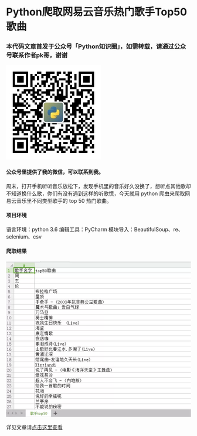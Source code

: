 # Python爬取网易云音乐热门歌手Top50歌曲

### 本代码文章首发于公众号「Python知识圈」，如需转载，请通过公众号联系作者pk哥，谢谢

![公众号](https://github.com/Brucepk/pk.github.io/blob/master/gzh.jpg)

#### 公众号里提供了我的微信，可以联系到我。

周末，打开手机听听音乐放松下，发现手机里的音乐好久没换了，想听点其他歌却不知道换什么歌，你们有没有遇到这样的听歌慌，今天就用 python 爬虫来爬取网易云音乐里不同类型歌手的 top 50 热门歌曲。

#### 项目环境
语言环境：python 3.6
编辑工具：PyCharm
模块导入：BeautifulSoup、re、selenium、csv

#### 爬取结果


![](https://github.com/Brucepk/pk.github.io/blob/master/ms.jpg)

详见文章请[点击这里查看](https://mp.weixin.qq.com/s?__biz=MzU4NjUxMDk5Mg==&mid=2247483878&idx=1&sn=50ae9f617ff18b06f2aea553b5fc2c50&chksm=fdfb6619ca8cef0f919e46bdbdf3c2b3f28f2b7c4d49e6d205c725adabc7fd18d44fe88d772e&token=1092009955&lang=zh_CN#rd)
